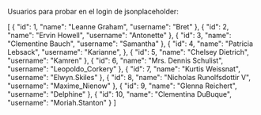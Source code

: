 Usuarios para probar en el login de jsonplaceholder:

[
  {
    "id": 1,
    "name": "Leanne Graham",
    "username": "Bret"
  },
  {
    "id": 2,
    "name": "Ervin Howell",
    "username": "Antonette"
  },
  {
    "id": 3,
    "name": "Clementine Bauch",
    "username": "Samantha"
  },
  {
    "id": 4,
    "name": "Patricia Lebsack",
    "username": "Karianne",
  },
  {
    "id": 5,
    "name": "Chelsey Dietrich",
    "username": "Kamren"
  },
  {
    "id": 6,
    "name": "Mrs. Dennis Schulist",
    "username": "Leopoldo_Corkery"
  },
  {
    "id": 7,
    "name": "Kurtis Weissnat",
    "username": "Elwyn.Skiles"
  },
  {
    "id": 8,
    "name": "Nicholas Runolfsdottir V",
    "username": "Maxime_Nienow"
  },
  {
    "id": 9,
    "name": "Glenna Reichert",
    "username": "Delphine"
  },
  {
    "id": 10,
    "name": "Clementina DuBuque",
    "username": "Moriah.Stanton"
  }
]